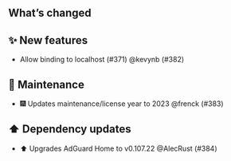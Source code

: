 ## What’s changed

## ✨ New features

- Allow binding to localhost (#371) @kevynb (#382)

## 🧰 Maintenance

- 🎆 Updates maintenance/license year to 2023 @frenck (#383)

## ⬆️ Dependency updates

- ⬆️ Upgrades AdGuard Home to v0.107.22 @AlecRust (#384)
